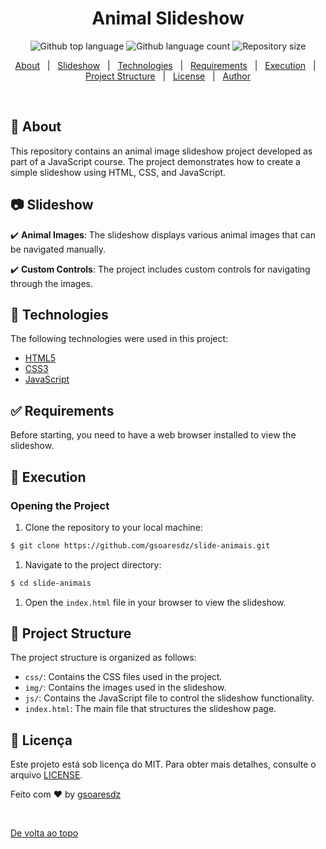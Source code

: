 ### <h1 align="center">Animal Slideshow</h1>

<p align="center">
  <img alt="Github top language" src="https://img.shields.io/github/languages/top/gsoaresdz/slide-animais?color=56BEB8">
  <img alt="Github language count" src="https://img.shields.io/github/languages/count/gsoaresdz/slide-animais?color=56BEB8">
  <img alt="Repository size" src="https://img.shields.io/github/repo-size/gsoaresdz/slide-animais?color=56BEB8">
</p>
<p align="center">
  <a href="#dart-about">About</a> &#xa0; | &#xa0; 
  <a href="#camera-slideshow">Slideshow</a> &#xa0; | &#xa0;
  <a href="#rocket-technologies">Technologies</a> &#xa0; | &#xa0;
  <a href="#white_check_mark-requirements">Requirements</a> &#xa0; | &#xa0;
  <a href="#checkered_flag-execution">Execution</a> &#xa0; | &#xa0;
  <a href="#memo-project-structure">Project Structure</a> &#xa0; | &#xa0;
  <a href="#memo-license">License</a> &#xa0; | &#xa0;
  <a href="https://github.com/gsoaresdz" target="_blank">Author</a>
</p>
<br>

## **:dart: About**

This repository contains an animal image slideshow project developed as part of a JavaScript course. The project demonstrates how to create a simple slideshow using HTML, CSS, and JavaScript.

## **:camera: Slideshow**

:heavy_check_mark: **Animal Images**: The slideshow displays various animal images that can be navigated manually.

:heavy_check_mark: **Custom Controls**: The project includes custom controls for navigating through the images.

## **:rocket: Technologies**

The following technologies were used in this project:

- [HTML5](https://developer.mozilla.org/en-US/docs/Web/HTML)
- [CSS3](https://developer.mozilla.org/en-US/docs/Web/CSS)
- [JavaScript](https://developer.mozilla.org/en-US/docs/Web/JavaScript)

## **:white_check_mark: Requirements**

Before starting, you need to have a web browser installed to view the slideshow.

## **:checkered_flag: Execution**

### Opening the Project

1. Clone the repository to your local machine:

```bash
$ git clone https://github.com/gsoaresdz/slide-animais.git
```

1. Navigate to the project directory:

```bash
$ cd slide-animais
```

1. Open the `index.html` file in your browser to view the slideshow.

## **:memo: Project Structure**

The project structure is organized as follows:

- `css/`: Contains the CSS files used in the project.
- `img/`: Contains the images used in the slideshow.
- `js/`: Contains the JavaScript file to control the slideshow functionality.
- `index.html`: The main file that structures the slideshow page.

## **:memo: Licença**

Este projeto está sob licença do MIT. Para obter mais detalhes, consulte o arquivo [LICENSE](LICENSE).

Feito com :heart: by <a href="https://github.com/gsoaresdz" target="_blank">gsoaresdz</a>

&#xa0;

<a href="#top">De volta ao topo</a>
